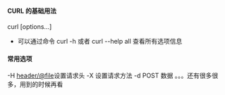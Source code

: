 #### CURL 的基础用法

curl [options...] <url>

- 可以通过命令 curl -h 或者 curl --help all 查看所有选项信息

#### 常用选项

-H <header/@file>设置请求头
-X <method>设置请求方法
-d <data> POST 数据
。。。还有很多很多，用到的时候再看
